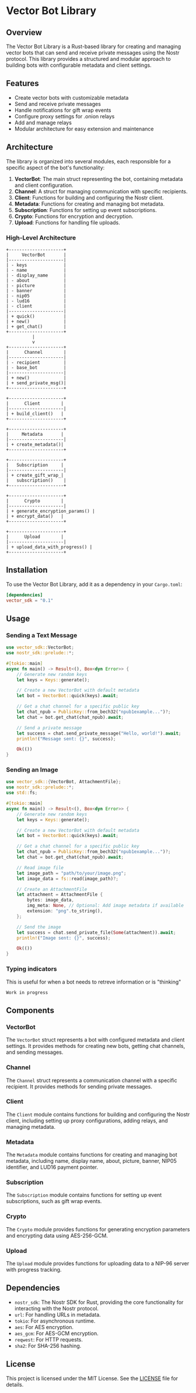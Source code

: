 # Vector Bot Library

## Overview

The Vector Bot Library is a Rust-based library for creating and managing vector bots that can send and receive private messages using the Nostr protocol. This library provides a structured and modular approach to building bots with configurable metadata and client settings.

## Features

- Create vector bots with customizable metadata
- Send and receive private messages
- Handle notifications for gift wrap events
- Configure proxy settings for .onion relays
- Add and manage relays
- Modular architecture for easy extension and maintenance

## Architecture

The library is organized into several modules, each responsible for a specific aspect of the bot's functionality:

1. **VectorBot**: The main struct representing the bot, containing metadata and client configuration.
2. **Channel**: A struct for managing communication with specific recipients.
3. **Client**: Functions for building and configuring the Nostr client.
4. **Metadata**: Functions for creating and managing bot metadata.
5. **Subscription**: Functions for setting up event subscriptions.
6. **Crypto**: Functions for encryption and decryption.
7. **Upload**: Functions for handling file uploads.

### High-Level Architecture

```
+---------------------+
|     VectorBot       |
|---------------------|
| - keys              |
| - name              |
| - display_name      |
| - about             |
| - picture           |
| - banner            |
| - nip05             |
| - lud16             |
| - client            |
|---------------------|
| + quick()           |
| + new()             |
| + get_chat()        |
+---------------------+
          |
          v
+---------------------+
|      Channel        |
|---------------------|
| - recipient         |
| - base_bot          |
|---------------------|
| + new()             |
| + send_private_msg()|
+---------------------+

+---------------------+
|      Client        |
|---------------------|
| + build_client()   |
+---------------------+

+---------------------+
|     Metadata       |
|---------------------|
| + create_metadata()|
+---------------------+

+---------------------+
|   Subscription     |
|---------------------|
| + create_gift_wrap_|
|   subscription()    |
+---------------------+

+---------------------+
|      Crypto        |
|---------------------|
| + generate_encryption_params() |
| + encrypt_data()   |
+---------------------+

+---------------------+
|      Upload        |
|---------------------|
| + upload_data_with_progress() |
+---------------------+
```

## Installation

To use the Vector Bot Library, add it as a dependency in your `Cargo.toml`:

```toml
[dependencies]
vector_sdk = "0.1"
```

## Usage

### Sending a Text Message

```rust
use vector_sdk::VectorBot;
use nostr_sdk::prelude::*;

#[tokio::main]
async fn main() -> Result<(), Box<dyn Error>> {
    // Generate new random keys
    let keys = Keys::generate();

    // Create a new VectorBot with default metadata
    let bot = VectorBot::quick(keys).await;

    // Get a chat channel for a specific public key
    let chat_npub = PublicKey::from_bech32("npub1example...")?;
    let chat = bot.get_chat(chat_npub).await;

    // Send a private message
    let success = chat.send_private_message("Hello, world!").await;
    println!("Message sent: {}", success);

    Ok(())
}
```

### Sending an Image

```rust
use vector_sdk::{VectorBot, AttachmentFile};
use nostr_sdk::prelude::*;
use std::fs;

#[tokio::main]
async fn main() -> Result<(), Box<dyn Error>> {
    // Generate new random keys
    let keys = Keys::generate();

    // Create a new VectorBot with default metadata
    let bot = VectorBot::quick(keys).await;

    // Get a chat channel for a specific public key
    let chat_npub = PublicKey::from_bech32("npub1example...")?;
    let chat = bot.get_chat(chat_npub).await;

    // Read image file
    let image_path = "path/to/your/image.png";
    let image_data = fs::read(image_path)?;

    // Create an AttachmentFile
    let attachment = AttachmentFile {
        bytes: image_data,
        img_meta: None, // Optional: Add image metadata if available
        extension: "png".to_string(),
    };

    // Send the image
    let success = chat.send_private_file(Some(attachment)).await;
    println!("Image sent: {}", success);

    Ok(())
}
```

### Typing indicators
This is useful for when a bot needs to retreve information or is "thinking"

```
Work in progress
```



## Components

### VectorBot

The `VectorBot` struct represents a bot with configured metadata and client settings. It provides methods for creating new bots, getting chat channels, and sending messages.

### Channel

The `Channel` struct represents a communication channel with a specific recipient. It provides methods for sending private messages.

### Client

The `Client` module contains functions for building and configuring the Nostr client, including setting up proxy configurations, adding relays, and managing metadata.

### Metadata

The `Metadata` module contains functions for creating and managing bot metadata, including name, display name, about, picture, banner, NIP05 identifier, and LUD16 payment pointer.

### Subscription

The `Subscription` module contains functions for setting up event subscriptions, such as gift wrap events.

### Crypto

The `Crypto` module provides functions for generating encryption parameters and encrypting data using AES-256-GCM.

### Upload

The `Upload` module provides functions for uploading data to a NIP-96 server with progress tracking.

## Dependencies

- `nostr_sdk`: The Nostr SDK for Rust, providing the core functionality for interacting with the Nostr protocol.
- `url`: For handling URLs in metadata.
- `tokio`: For asynchronous runtime.
- `aes`: For AES encryption.
- `aes_gcm`: For AES-GCM encryption.
- `reqwest`: For HTTP requests.
- `sha2`: For SHA-256 hashing.

## License

This project is licensed under the MIT License. See the [LICENSE](LICENSE) file for details.